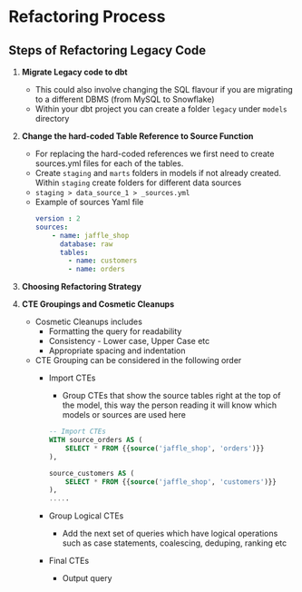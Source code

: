 # Refactoring Process

## **Steps of Refactoring Legacy Code**
1. **Migrate Legacy code to dbt**
    - This could also involve changing the SQL flavour if you are migrating to a different DBMS (from MySQL to Snowflake)
    - Within your dbt project you can create a folder `legacy` under `models` directory

2. **Change the hard-coded Table Reference to Source Function**
    
    - For replacing the hard-coded references we first need to create sources.yml files for each of the tables.
    - Create `staging` and `marts` folders in models if not already created. Within `staging` create folders for different data sources 
    - `staging > data_source_1 > _sources.yml`
    - Example of sources Yaml file
        ```yaml
        version : 2
        sources:
            - name: jaffle_shop
              database: raw 
              tables:
                - name: customers
                - name: orders
        ```

3. **Choosing Refactoring Strategy**

4. **CTE Groupings and Cosmetic Cleanups**
    - Cosmetic Cleanups includes
        - Formatting the query for readability
        - Consistency - Lower case, Upper Case etc
        -  Appropriate spacing and indentation
    - CTE Grouping can be considered in the following order
        - Import CTEs 
            - Group CTEs that show the source tables right at the top of the model, this way the person reading it will know which models or sources are used here
            
            ```sql
            -- Import CTEs
            WITH source_orders AS (
                SELECT * FROM {{source('jaffle_shop', 'orders')}}
            ),

            source_customers AS (
                SELECT * FROM {{source('jaffle_shop', 'customers')}}
            ),
            .....
            ``` 
            
        - Group Logical CTEs
            -  Add the next set of queries which have logical operations such as case statements, coalescing, deduping, ranking etc

        - Final CTEs
            - Output query
